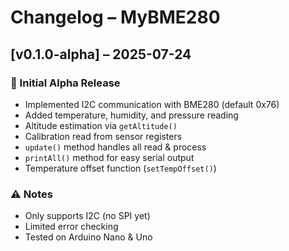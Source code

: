 # Changelog – MyBME280

## [v0.1.0-alpha] – 2025-07-24

### 🚀 Initial Alpha Release

- Implemented I2C communication with BME280 (default 0x76)
- Added temperature, humidity, and pressure reading
- Altitude estimation via `getAltitude()`
- Calibration read from sensor registers
- `update()` method handles all read & process
- `printAll()` method for easy serial output
- Temperature offset function (`setTempOffset()`)

### ⚠️ Notes

- Only supports I2C (no SPI yet)
- Limited error checking
- Tested on Arduino Nano & Uno
